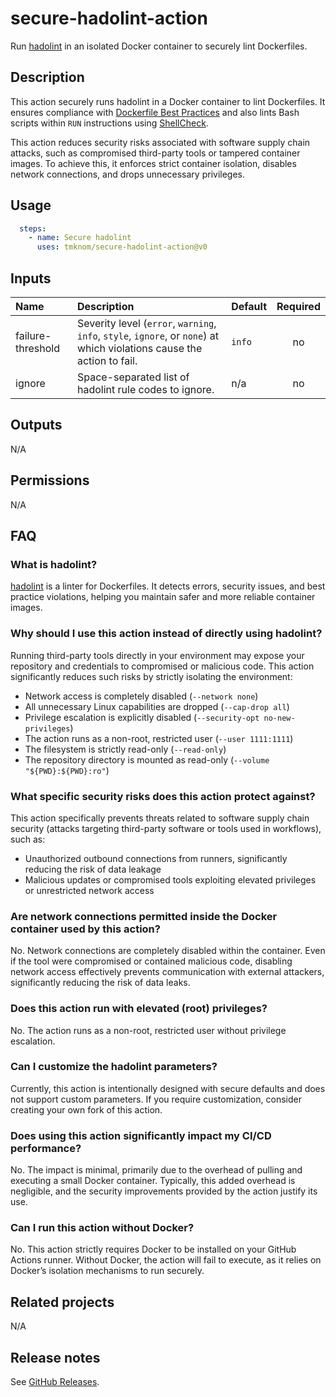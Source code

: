 # secure-hadolint-action

Run [hadolint][hadolint] in an isolated Docker container to securely lint Dockerfiles.

<!-- actdocs start -->

## Description

This action securely runs hadolint in a Docker container to lint Dockerfiles.
It ensures compliance with [Dockerfile Best Practices][best_practices] and also lints Bash scripts within `RUN` instructions using [ShellCheck][shell_check].

This action reduces security risks associated with software supply chain attacks, such as compromised third-party tools or tampered container images.
To achieve this, it enforces strict container isolation, disables network connections, and drops unnecessary privileges.

## Usage

```yaml
  steps:
    - name: Secure hadolint
      uses: tmknom/secure-hadolint-action@v0
```

## Inputs

| Name | Description | Default | Required |
| :--- | :---------- | :------ | :------: |
| failure-threshold | Severity level (`error`, `warning`, `info`, `style`, `ignore`, or `none`) at which violations cause the action to fail. | `info` | no |
| ignore | Space-separated list of hadolint rule codes to ignore. | n/a | no |

## Outputs

N/A

<!-- actdocs end -->

## Permissions

N/A

## FAQ

### What is hadolint?

[hadolint][hadolint] is a linter for Dockerfiles.
It detects errors, security issues, and best practice violations, helping you maintain safer and more reliable container images.

### Why should I use this action instead of directly using hadolint?

Running third-party tools directly in your environment may expose your repository and credentials to compromised or malicious code.
This action significantly reduces such risks by strictly isolating the environment:

- Network access is completely disabled (`--network none`)
- All unnecessary Linux capabilities are dropped (`--cap-drop all`)
- Privilege escalation is explicitly disabled (`--security-opt no-new-privileges`)
- The action runs as a non-root, restricted user  (`--user 1111:1111`)
- The filesystem is strictly read-only (`--read-only`)
- The repository directory is mounted as read-only (`--volume "${PWD}:${PWD}:ro"`)

### What specific security risks does this action protect against?

This action specifically prevents threats related to software supply chain security (attacks targeting third-party software or tools used in workflows), such as:

- Unauthorized outbound connections from runners, significantly reducing the risk of data leakage
- Malicious updates or compromised tools exploiting elevated privileges or unrestricted network access

### Are network connections permitted inside the Docker container used by this action?

No. Network connections are completely disabled within the container.
Even if the tool were compromised or contained malicious code, disabling network access effectively prevents communication with external attackers, significantly reducing the risk of data leaks.

### Does this action run with elevated (root) privileges?

No. The action runs as a non-root, restricted user without privilege escalation.

### Can I customize the hadolint parameters?

Currently, this action is intentionally designed with secure defaults and does not support custom parameters.
If you require customization, consider creating your own fork of this action.

### Does using this action significantly impact my CI/CD performance?

No. The impact is minimal, primarily due to the overhead of pulling and executing a small Docker container.
Typically, this added overhead is negligible, and the security improvements provided by the action justify its use.

### Can I run this action without Docker?

No. This action strictly requires Docker to be installed on your GitHub Actions runner.
Without Docker, the action will fail to execute, as it relies on Docker’s isolation mechanisms to run securely.

## Related projects

N/A

## Release notes

See [GitHub Releases][releases].

[hadolint]: https://github.com/hadolint/hadolint
[best_practices]: https://docs.docker.com/develop/develop-images/dockerfile_best-practices/
[shell_check]: https://github.com/koalaman/shellcheck
[releases]: https://github.com/tmknom/secure-hadolint-action/releases
